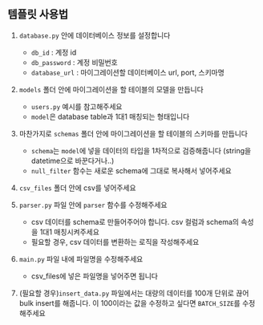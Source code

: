 ## 템플릿 사용법

1. `database.py` 안에 데이터베이스 정보를 설정합니다
   - `db_id` : 계정 id
   - `db_password` : 계정 비밀번호
   - `database_url` : 마이그레이션할 데이터베이스 url, port, 스키마명

2. `models` 폴더 안에 마이그레이션을 할 테이블의 모델을 만듭니다
    - `users.py` 예시를 참고해주세요
    - `model`은 database table과 1대1 매칭되는 형태입니다

3. 마찬가지로 `schemas` 폴더 안에 마이그레이션을 할 테이블의 스키마를 만듭니다
    - `schema`는 `model`에 넣을 데이터의 타입을 1차적으로 검증해줍니다 (string을 datetime으로 바꾼다거나..)
    - `null_filter` 함수는 새로운 schema에 그대로 복사해서 넣어주세요

4. `csv_files` 폴더 안에 csv를 넣어주세요

5. `parser.py` 파일 안에 `parser` 함수를 수정해주세요
    - csv 데이터를 schema로 만들어주어야 합니다. csv 컬럼과 schema의 속성을 1대1 매칭시켜주세요
    - 필요할 경우, csv 데이터를 변환하는 로직을 작성해주세요

6. `main.py` 파일 내에 파일명을 수정해주세요
    - csv_files에 넣은 파일명을 넣어주면 됩니다

7. (필요할 경우)`insert_data.py` 파일에서는 대량의 데이터를 100개 단위로 끊어 bulk insert를 해줍니다. 이 100이라는 값을 수정하고 싶다면 `BATCH_SIZE`를 수정해주세요 